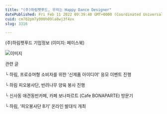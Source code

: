 ```yaml
---
title: "(주)하림펫푸드, 우리는 Happy Dance Designer"
datePublished: Fri Feb 11 2022 09:39:40 GMT+0000 (Coordinated Universal Time)
cuid: cm702pm7y000h09la8wj3f4vx
slug: 3316

---
```



(주)하림펫푸드 기업정보 (이미지: 페이스북)

![이미지](https://cdn.hashnode.com/res/hashnode/image/upload/v1739253639328/c3055164-3cc1-4645-b2c6-da93a04573bc.jpeg)

관련 글

└ 하림, 프로슈머형 소비자를 위한 '신제품 아이디어' 응모 이벤트 진행

└ 하림 피오봉사단, 반려나무 양육 봉사 진행

└ 신사동 애견동반카페, 카페 보나파르트 (Cafe BONAPARTE) 방문기

└ 하림, ‘피오봉사단 8기’ 온라인 발대식 개최